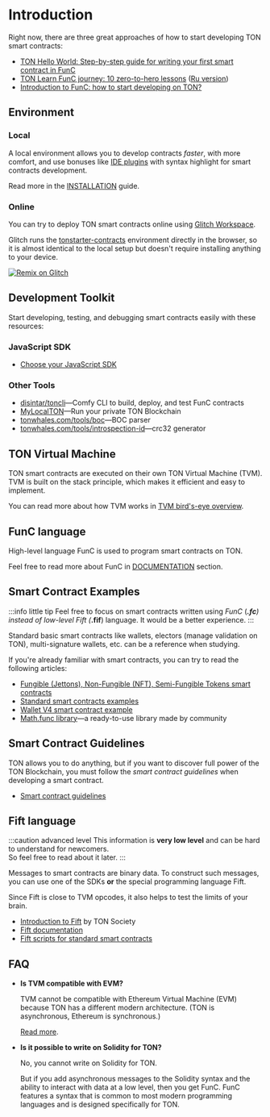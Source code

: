# Introduction


Right now, there are three great approaches of how to start developing TON smart contracts:
* [TON Hello World: Step-by-step guide for writing your first smart contract in FunC](https://blog.ton.org/step-by-step-guide-for-writing-your-first-smart-contract-in-func)
* [TON Learn FunC journey: 10 zero-to-hero lessons](https://blog.ton.org/func-journey) ([Ru version](https://github.com/romanovichim/TonFunClessons_ru))
* [Introduction to FunC: how to start developing on TON?](https://dev.to/dvlkv/introduction-in-func-how-to-start-developing-in-ton-50hp)

## Environment

### Local

A local environment allows you to develop contracts _faster_, with more comfort, and use bonuses like [IDE plugins](/develop/smart-contracts/environment/ide-plugins) with syntax highlight for smart contracts development.

Read more in the [INSTALLATION](/develop/smart-contracts/environment/installation) guide.

### Online

You can try to deploy TON smart contracts online using [Glitch Workspace](https://glitch.com/edit/#!/remix/clone-from-repo?&REPO_URL=https%3A%2F%2Fgithub.com%2Fton-defi-org%2Ftonstarter-contracts.git).

Glitch runs the [tonstarter-contracts](https://github.com/ton-defi-org/tonstarter-contracts) environment directly in the browser, so it is almost identical to the local setup but doesn't require installing anything to your device.

[![Remix on Glitch](https://cdn.glitch.com/2703baf2-b643-4da7-ab91-7ee2a2d00b5b%2Fremix-button-v2.svg)](https://glitch.com/edit/#!/remix/clone-from-repo?&REPO_URL=https%3A%2F%2Fgithub.com%2Fton-defi-org%2Ftonstarter-contracts.git)


## Development Toolkit

Start developing, testing, and debugging smart contracts easily with these resources:

### JavaScript SDK

* [Choose your JavaScript SDK](/develop/smart-contracts/sdk/javascript)

### Other Tools

* [disintar/toncli](/develop/smart-contracts/sdk/toncli)—Comfy CLI to build, deploy, and test FunC contracts
* [MyLocalTON](/participate/nodes/local-ton)—Run your private TON Blockchain
* [tonwhales.com/tools/boc](https://tonwhales.com/tools/boc)—BOC parser
* [tonwhales.com/tools/introspection-id](https://tonwhales.com/tools/introspection-id)—crc32 generator

## TON Virtual Machine

TON smart contracts are executed on their own TON Virtual Machine (TVM).  
TVM is built on the stack principle, which makes it efficient and easy to implement.  

You can read more about how TVM works in [TVM bird's-eye overview](/learn/tvm-instructions/tvm_overview).

## FunC language

High-level language FunC is used to program smart contracts on TON.

Feel free to read more about FunC in [DOCUMENTATION](/develop/func/overview.md) section.


## Smart Contract Examples

:::info little tip
Feel free to focus on smart contracts written using _FunC_  (***.fc**) instead of low-level *Fift* (***.fif**) language. It would be a better experience.
:::

Standard basic smart contracts like wallets, electors (manage validation on TON), multi-signature wallets, etc. can be a reference when studying.

If you're already familiar with smart contracts, you can try to read the following articles:

- [Fungible (Jettons), Non-Fungible (NFT), Semi-Fungible Tokens smart contracts](https://github.com/ton-blockchain/token-contract/tree/main)
- [Standard smart contracts examples](https://github.com/ton-blockchain/ton/tree/master/crypto/smartcont)
- [Wallet V4 smart contract example](https://github.com/ton-blockchain/wallet-contract)
- [Math.func library](https://github.com/TonoxDeFi/math.func)—a ready-to-use library made by community

## Smart Contract Guidelines

TON allows you to do anything, but if you want to discover full power of the TON Blockchain, you must follow the _smart contract guidelines_ when developing a smart contract.

* [Smart contract guidelines](/develop/smart-contracts/guidelines)

## Fift language

:::caution advanced level
This information is **very low level** and can be hard to understand for newcomers.  
So feel free to read about it later.
:::

Messages to smart contracts are binary data. To construct such messages, you can use one of the SDKs **or** the special programming language Fift.

Since Fift is close to TVM opcodes, it also helps to test the limits of your brain.

- [Introduction to Fift](http://blog.ton.org/introduction-to-fift) by TON Society
- [Fift documentation](https://ton.org/fiftbase.pdf)
- [Fift scripts for standard smart contracts](https://github.com/ton-blockchain/ton/tree/master/crypto/smartcont)


## FAQ

- **Is TVM compatible with EVM?**

   TVM cannot be compatible with Ethereum Virtual Machine (EVM) because TON has a different modern architecture. (TON is asynchronous, Ethereum is synchronous.)

   [Read more](https://telegra.ph/Its-time-to-try-something-new-Asynchronous-smart-contracts-03-25).

- **Is it possible to write on Solidity for TON?**

   No, you cannot write on Solidity for TON. 

   But if you add asynchronous messages to the Solidity syntax and the ability to interact with data at a low level, then you get FunC. FunC features a syntax that is common to most modern programming languages and is designed specifically for TON.
